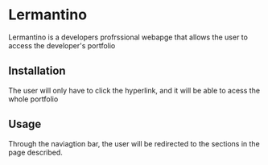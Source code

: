 # Lermantino

Lermantino is a developers profrssional webapge that allows the user to access the developer's portfolio

## Installation

The user will only have to click the hyperlink, and it will be able to acess the whole portfolio

## Usage

Through the naviagtion bar, the user will be redirected to the sections in the page described.
